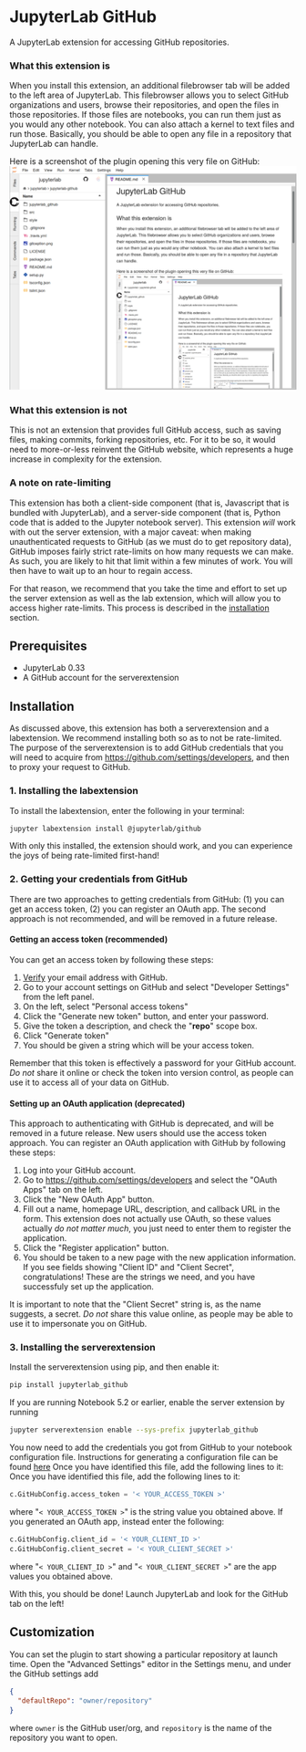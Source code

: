 # JupyterLab GitHub

A JupyterLab extension for accessing GitHub repositories.

### What this extension is

When you install this extension, an additional filebrowser tab will be added
to the left area of JupyterLab. This filebrowser allows you to select GitHub
organizations and users, browse their repositories, and open the files in those
repositories. If those files are notebooks, you can run them just as you would
any other notebook. You can also attach a kernel to text files and run those.
Basically, you should be able to open any file in a repository that JupyterLab can handle.

Here is a screenshot of the plugin opening this very file on GitHub:
![gitception](gitception.png "Gitception")

### What this extension is not

This is not an extension that provides full GitHub access, such as
saving files, making commits, forking repositories, etc.
For it to be so, it would need to more-or-less reinvent the GitHub website,
which represents a huge increase in complexity for the extension.

### A note on rate-limiting

This extension has both a client-side component (that is, Javascript that is bundled
with JupyterLab), and a server-side component (that is, Python code that is added
to the Jupyter notebook server). This extension *will* work with out the server extension,
with a major caveat: when making unauthenticated requests to GitHub 
(as we must do to get repository data), GitHub imposes fairly strict rate-limits
on how many requests we can make. As such, you are likely to hit that limit
within a few minutes of work. You will then have to wait up to an hour to regain access.

For that reason, we recommend that you take the time and effort to set up the server
extension as well as the lab extension, which will allow you to access higher rate-limits.
This process is described in the [installation](#Installation) section.

## Prerequisites

* JupyterLab 0.33
* A GitHub account for the serverextension

## Installation

As discussed above, this extension has both a serverextension and a labextension.
We recommend installing both so as to not be rate-limited.
The purpose of the serverextension is to add GitHub credentials that you will need to acquire
from https://github.com/settings/developers, and then to proxy your request to GitHub.

### 1. Installing the labextension

To install the labextension, enter the following in your terminal:
```bash
jupyter labextension install @jupyterlab/github
```
With only this installed, the extension should work, and you can experience the joys of
being rate-limited first-hand!

### 2. Getting your credentials from GitHub

There are two approaches to getting credentials from GitHub:
(1) you can get an access token, (2) you can register an OAuth app.
The second approach is not recommended, and will be removed in a future release.

#### Getting an access token (**recommended**)

You can get an access token by following these steps:
1. [Verify](https://help.github.com/articles/verifying-your-email-address) your email address with GitHub.
1. Go to your account settings on GitHub and select "Developer Settings" from the left panel.
1. On the left, select "Personal access tokens"
1. Click the "Generate new token" button, and enter your password.
1. Give the token a description, and check the "**repo**" scope box.
1. Click "Generate token"
1. You should be given a string which will be your access token.

Remember that this token is effectively a password for your GitHub account.
*Do not* share it online or check the token into version control,
as people can use it to access all of your data on GitHub.

#### Setting up an OAuth application (**deprecated**)

This approach to authenticating with GitHub is deprecated, and will be removed in a future release.
New users should use the access token approach.
You can register an OAuth application with GitHub by following these steps:
1. Log into your GitHub account.
1. Go to https://github.com/settings/developers and select the "OAuth Apps" tab on the left.
1. Click the "New OAuth App" button.
1. Fill out a name, homepage URL, description, and callback URL in the form.
This extension does not actually use OAuth, so these values actually *do not matter much*,
you just need to enter them to register the application.
1. Click the "Register application" button.
1. You should be taken to a new page with the new application information.
If you see fields showing "Client ID" and "Client Secret", congratulations!
These are the strings we need, and you have successfuly set up the application.

It is important to note that the "Client Secret" string is, as the name suggests, a secret.
*Do not* share this value online, as people may be able to use it to impersonate you on GitHub.

### 3. Installing the serverextension

Install the serverextension using pip, and then enable it:
```bash
pip install jupyterlab_github
```

If you are running Notebook 5.2 or earlier, enable the server extension by running
```bash
jupyter serverextension enable --sys-prefix jupyterlab_github
```

You now need to add the credentials you got from GitHub
to your notebook configuration file. Instructions for generating a configuration
file can be found [here](http://jupyter-notebook.readthedocs.io/en/stable/config_overview.html#configure-nbserver)
Once you have identified this file, add the following lines to it:
Once you have identified this file, add the following lines to it:
```python
c.GitHubConfig.access_token = '< YOUR_ACCESS_TOKEN >'
```
where "`< YOUR_ACCESS_TOKEN >`" is the string value you obtained above.
If you generated an OAuth app, instead enter the following:
```python
c.GitHubConfig.client_id = '< YOUR_CLIENT_ID >'
c.GitHubConfig.client_secret = '< YOUR_CLIENT_SECRET >'
```
where "`< YOUR_CLIENT_ID >`" and "`< YOUR_CLIENT_SECRET >`" are the app values you obtained above.

With this, you should be done! Launch JupyterLab and look for the GitHub tab on the left!

## Customization

You can set the plugin to start showing a particular repository at launch time.
Open the "Advanced Settings" editor in the Settings menu,
and under the GitHub settings add
```json
{
  "defaultRepo": "owner/repository"
}
```
where `owner` is the GitHub user/org,
and `repository` is the name of the repository you want to open.
